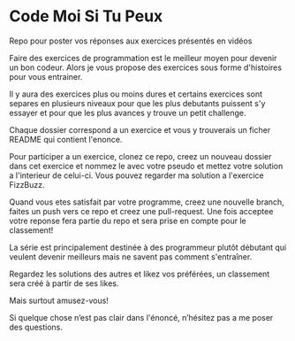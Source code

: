# Code Moi Si Tu Peux
Repo pour poster vos réponses aux exercices présentés en vidéos

Faire des exercices de programmation est le meilleur moyen pour devenir un bon codeur.
Alors je vous propose des exercices sous forme d'histoires pour vous entrainer.

Il y aura des exercices plus ou moins dures et certains exercices sont separes en plusieurs niveaux pour que les plus debutants puissent s'y essayer et pour que les plus avances y trouve un petit challenge.

Chaque dossier correspond a un exercice et vous y trouverais un ficher README qui contient l'enonce.

Pour participer a un exercice, clonez ce repo, creez un nouveau dossier dans cet exercice et nommez le avec votre pseudo et mettez votre solution a l'interieur de celui-ci. Vous pouvez regarder ma solution a l'exercice FizzBuzz.

Quand vous etes satisfait par votre programme, creez une nouvelle branch, faites un push vers ce repo et creez une pull-request. Une fois acceptee votre reponse fera partie du repo et sera prise en compte pour le classement!

La série est principalement destinée à des programmeur plutôt débutant qui veulent devenir meilleurs mais ne savent pas comment s'entraîner.

Regardez les solutions des autres et likez vos préférées,  un classement sera créé à partir de ses likes.

Mais surtout amusez-vous!

Si quelque chose n’est pas clair dans l'énoncé, n’hésitez pas a me poser des questions. 
